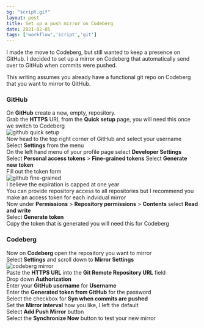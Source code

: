 ```yaml
---
bg: "script.gif"
layout: post
title: Set up a push mirror on Codeberg
date: 2021-02-05
tags: ['workflow','script','git']
---
```


I made the move to Codeberg, but still wanted to keep a presence on GitHub. I decided to set up a mirror on Codeberg that automatically send over to GitHub when commits were pushed.

This writing assumes you already have a functional git repo on Codeberg that you want to mirror to GitHub.

### GitHub
On **GitHub** create a new, empty, repository.  
Grab the **HTTPS** URL from the **Quick setup** page, you will need this once we switch to Codeberg  
![github quick setup](https://github.com/cbrookins/tech.brookins.info/raw/main/assets/images/codeberg_mirror_01.png "github quick setup")  
Now head to the top right corner of GitHub and select your username  
Select **Settings** from the menu  
On the left hand menu of your profile page select **Developer Settings**  
Select **Personal access tokens** > **Fine-grained tokens**
Select **Generate new token**  
Fill out the token form    
![github fine-grained](https://github.com/cbrookins/tech.brookins.info/raw/main/assets/images/codeberg_mirror_02.png "github fine-grained")  
I believe the expiration is capped at one year  
You can provide repository access to all repositories but I recommend you make an access token for each indvidual mirror  
Now under **Permissions** > **Repository permissions** > **Contents** select **Read and write**  
Select **Generate token**  
Copy the token that is generated you will need this for Codeberg  

### Codeberg
Now on **Codeberg** open the repository you want to mirror  
Select **Settings** and scroll down to **Mirror Settings**  
![codeberg mirror](https://github.com/cbrookins/tech.brookins.info/raw/main/assets/images/codeberg_mirror_03.png "codeberg mirror")  
Paste the **HTTPS URL** into the **Git Remote Repository URL** field  
Drop down **Authorization**  
Enter your **GitHub username** for **Username**  
Enter the **Generated token from GitHub** for the password  
Select the checkbox for **Syn when commits are pushed**  
Set the **Mirror interval** how you like, I left the default  
Select **Add Push Mirror** button  
Select the **Synchronize Now** button to test your new mirror